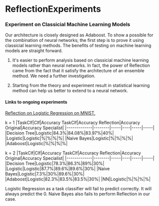 # ReflectionExperiments

### Experiment on Classicial Machine Learning Models
Our architecture is closely designed as Adaboost. To show a possible for the combination of neural networks; the first step is to prove it using classicial learning methods. The benefits of testing on machine learning models are straight forward. 

1. It's easier to perform analysis based on classicial machine learning models rather than neural networks. In fact, the power of Reflection came from the fact that it satisfy the architecture of an ensemble method. We need a further investigation. 

2. Starting from the theory and experiment result in statistical learning method can help us better to extend to a neural network. 

#### Links to ongoing experiments
[Reflection on Logistic Regression on MNIST.](https://colab.research.google.com/drive/1c2f6P50Cb6KJV2c3lLNhbQwgfaBfs-50)

k = 1
|TaskClf|Clf|Accuracy TaskClf|Accuracy Reflection|Accuracy Original|Accuracy Specialist|
|-------------|--------|-----|----|-----|-----|
|Decision Tree|Logistic|84.3%|84.08%|83.97%|40%|
|Logistic|Logistic|%|%|%|%|
|Naive Bayes|Logistic|%|%|%|%|
|Adaboost|Logistic|%|%|%|%|

k = 2
|TaskClf|Clf|Accuracy TaskClf|Accuracy Reflection|Accuracy Original|Accuracy Specialist|
|-------------|--------|-----|----|-----|-----|
|Decision Tree|Logistic|78.3%|86.3%|89%|30%|
|Logistic|Logistic|87.7%|89.6%|89.6%|30%|
|Naive Bayes|Logistic|7.3%|30%|89.6%|30%|
|Adaboost|Logistic|82.3%|83.5%|83.5%|30%|
|NN|Logistic|%|%|%|%|


Logistic Regression as a task classifier will fail to predict correctly. It will always predict the 0. 
Naive Bayes also fails to perform Reflection in our case. 
